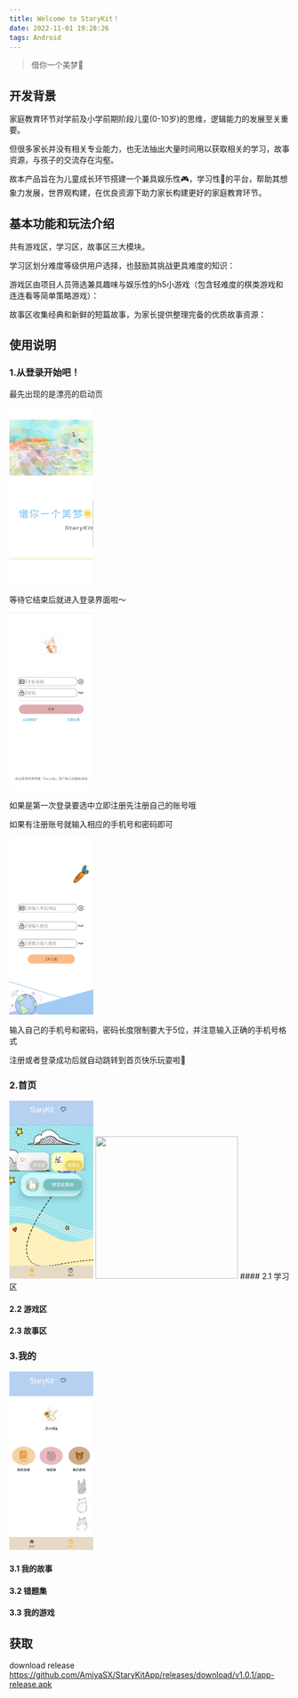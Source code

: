 ```yaml
---
title: Welcome to StaryKit！
date: 2022-11-01 19:28:26
tags: Android
---
```

> 借你一个美梦💫

## 开发背景
家庭教育环节对学前及小学前期阶段儿童(0-10岁)的思维，逻辑能力的发展至关重要。

但很多家长并没有相关专业能力，也无法抽出大量时间用以获取相关的学习，故事资源，与孩子的交流存在沟壑。

故本产品旨在为儿童成长环节搭建一个兼具娱乐性🎮，学习性📖的平台，帮助其想象力发展，世界观构建，在优良资源下助力家长构建更好的家庭教育环节。

## 基本功能和玩法介绍

共有游戏区，学习区，故事区三大模块。

学习区划分难度等级供用户选择，也鼓励其挑战更具难度的知识：

游戏区由项目人员筛选兼具趣味与娱乐性的h5小游戏（包含轻难度的棋类游戏和连连看等简单策略游戏）：

故事区收集经典和新鲜的短篇故事，为家长提供整理完备的优质故事资源：


## 使用说明

### 1.从登录开始吧！
最先出现的是漂亮的启动页


<img src="../images/splash.jpg" width="30%" height="30%">
<!-- ![splash](../images/splash.jpg) -->

等待它结束后就进入登录界面啦～


<img src="../images/login.jpg" width="30%" height="30%">
<!-- ![login](../images/login.jpg) -->

如果是第一次登录要选中立即注册先注册自己的账号哦

如果有注册账号就输入相应的手机号和密码即可


<img src="../images/register.jpg" width="30%" height="30%">
<!-- ![register](..//images/register.jpg) -->

输入自己的手机号和密码，密码长度限制要大于5位，并注意输入正确的手机号格式

注册或者登录成功后就自动跳转到首页快乐玩耍啦💖

### 2.首页



<img src="/../images/home.jpg" width="30%" height="30%">
<!-- ![home](..//images/home.jpg) -->



<img src="https://alexcld.com/images/pengyuyan.jpg" width=256 height=256 />
#### 2.1 学习区

#### 2.2 游戏区

#### 2.3 故事区

### 3.我的



<img src="../images/me.jpg" width="30%" height="30%">
<!-- ![me](..//images/me.jpg) -->

#### 3.1 我的故事

#### 3.2 错题集

#### 3.3 我的游戏

## 获取

download release
https://github.com/AmiyaSX/StaryKitApp/releases/download/v1.0.1/app-release.apk